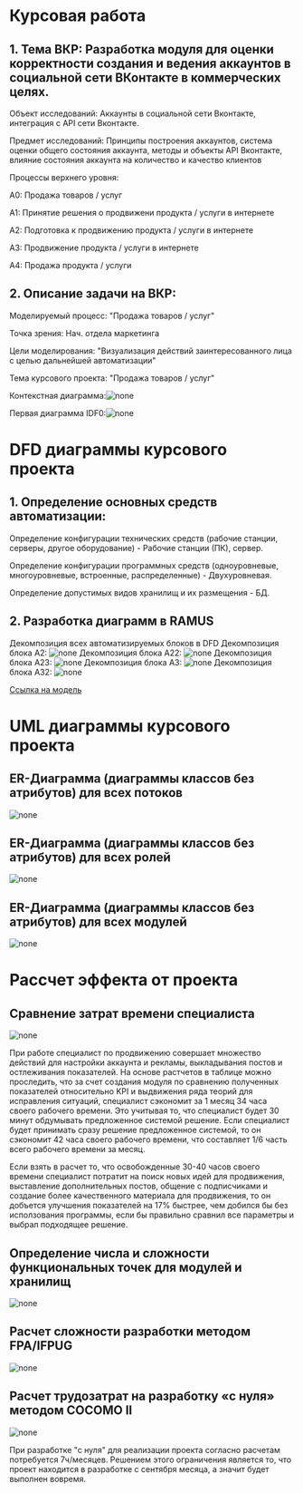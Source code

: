 # Курсовая работа

## 1. Тема ВКР: Разработка модуля для оценки корректности создания и ведения аккаунтов в социальной сети ВКонтакте в коммерческих целях.

Объект исследований: Аккаунты в социальной сети Вконтакте, интеграция с API сети Вконтакте.

Предмет исследований: Принципы построения аккаунтов, система оценки общего состояния аккаунта, методы и объекты API Вконтакте, влияние состояния аккаунта на количество и качество клиентов

Процессы верхнего уровня:

А0: Продажа товаров / услуг

А1: Принятие решения о продвижени продукта / услуги в интернете

А2: Подготовка к продвижению продукта / услуги в интернете

А3: Продвижение продукта / услуги в интернете

А4: Продажа продукта / услуги

## 2. Описание задачи на ВКР: 

Моделируемый процесс: "Продажа товаров / услуг"

Точка зрения: Нач. отдела маркетинга

Цели моделирования: "Визуализация действий заинтересованного лица с целью дальнейшей автоматизации"

Тема курсового проекта: "Продажа товаров / услуг"

Контекстная диаграмма:![none](https://github.com/AnnKons/Kursach/blob/master/01_A0.png)

Первая диаграмма IDF0:![none](https://github.com/AnnKons/Kursach/blob/master/02_A0.png)

# DFD диаграммы курсового проекта

## 1. Определение основных средств автоматизации:

Определение конфигурации технических средств (рабочие станции, серверы, другое оборудование) - Рабочие станции (ПК), сервер.

Определение конфигурации программных средств (одноуровневые, многоуровневые, встроенные, распределенные) - Двухуровневая.

Определение допустимых видов хранилищ и их размещения - БД.

## 2. Разработка диаграмм в RAMUS

Декомпозиция всех автоматизируемых блоков в DFD
Декомпозиция блока A2: ![none](https://github.com/AnnKons/Kursach/blob/master/03_A2.png)
Декомпозиция блока A22: ![none](https://github.com/AnnKons/Kursach/blob/master/04_A22.png)
Декомпозиция блока A23: ![none](https://github.com/AnnKons/Kursach/blob/master/05_A23.png)
Декомпозиция блока A3: ![none](https://github.com/AnnKons/Kursach/blob/master/06_A3.png)
Декомпозиция блока A32: ![none](https://github.com/AnnKons/Kursach/blob/master/07_A32.png)

[Ссылка на модель](https://github.com/AnnKons/Kursach/blob/master/1итог.rsf)

# UML диаграммы курсового проекта
## ER-Диаграмма (диаграммы классов без атрибутов) для всех потоков
![none](https://github.com/AnnKons/Kursach/blob/master/erpotok.png)
## ER-Диаграмма (диаграммы классов без атрибутов) для всех ролей
![none](https://github.com/AnnKons/Kursach/blob/master/errol1.png)
## ER-Диаграмма (диаграммы классов без атрибутов) для всех модулей
![none](https://github.com/AnnKons/Kursach/blob/master/ermodul.png)

# Рассчет эффекта от проекта
## Сравнение затрат времени специалиста 
![none](https://github.com/AnnKons/Kursach/blob/master/sravnenie.jpg)

При работе специалист по продвижению совершает множество действий для настройки аккаунта и рекламы, выкладывания постов и остлеживания показателей. На основе растчетов в таблице можно проследить, что за счет создания модуля по сравнению полученных показателей относительно KPI и выдвижения ряда теорий для исправления ситуаций, специалист сэкономит за 1 месяц 34 часа своего рабочего времени. Это учитывая то, что специалист будет 30 минут обдумывать предложенное системой решение. Если специалист будет принимать сразу решение предложенное системой, то он сэкономит 42 часа своего рабочего времени, что составляет 1/6 часть всего рабочего времени за месяц.  

Если взять в расчет то, что освобожденные 30-40 часов своего времени специалист потратит на поиск новых идей для продвижения, выставление дополнительных постов, общение с подписчиками и создание более качественного материала для продвижения, то он добъется улучшения показателей на 17% быстрее, чем добился бы без исползования программы, если бы правильно сравнил все параметры и выбрал подходящее решение.

## Определение числа и сложности функциональных точек для модулей и хранилищ
![none](https://github.com/AnnKons/Kursach/blob/master/ebst1.jpg)

## Расчет сложности разработки методом FPA/IFPUG
![none](https://github.com/AnnKons/Kursach/blob/master/fpa.jpg)

## Расчет трудозатрат на разработку «с нуля» методом COCOMO II
![none](https://github.com/AnnKons/Kursach/blob/master/cocomo2.jpg)

При разработке "с нуля" для реализации проекта согласно расчетам потребуется 7ч/месяцев. Решением этого ограничения является то, что проект находится в разработке с сентября месяца, а значит будет выполнен вовремя. 
